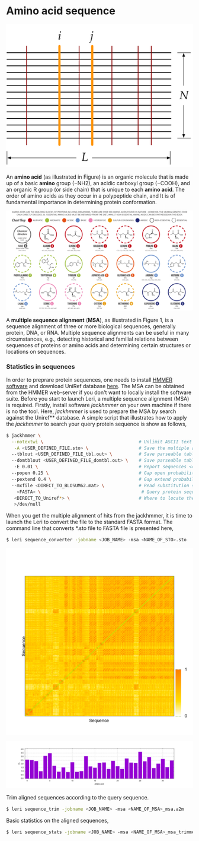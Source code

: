 # Amino acid sequence

![Figure 1. A multiple sequence alignment of $N$ sequences by $L$ positions. As shown, the lines in dark red stand for the conservation of the amino acids at that position, while the bold lines in orange indicate that the amino acids at position $i$ and $j$ are conserved and coupled.](../.gitbook/assets/msa.png)

An **amino acid** \(as illustrated in Figure\) is an organic molecule that is made up of a basic **amino** group \(−NH2\), an acidic carboxyl group \(−COOH\), and an organic R group \(or side chain\) that is unique to each **amino acid**. The order of amino acids as they occur in a polypeptide chain, and It is of fundamental importance in determining protein conformation. 

![The 21 proteinogenic amino acids.](../.gitbook/assets/aminoacids.png)

A **multiple sequence alignment** \(**MSA**\), as illustrated in Figure 1, is a sequence alignment of three or more biological sequences, generally protein, DNA, or RNA. Multiple sequence alignments can be useful in many circumstances, e.g., detecting historical and familial relations between sequences of proteins or amino acids and determining certain structures or locations on sequences.

### Statistics in sequences

In order to preprare protein sequences, one needs to install [HMMER software](http://hmmer.org/) and download UniRef database [here](https://www.uniprot.org/downloads). The MSA can be obtained from the HMMER web-server if you don't want to locally install the software suite. Before you start to launch Leri, a multiple sequence alignment \(MSA\) is required. Firstly, install software _jackhmmer_ on your own machine if there is no the tool. Here, _jackhmmer_ is used to prepare the MSA by search against the Uniref\*\* database. A simple script that illustrates how to apply the _jackhmmer_ to search your query protein sequence is show as follows,

```bash
$ jackhmmer \
  --notextwi \                                    # Unlimit ASCII text output line width
   -A <USER_DEFINED_FILE.sto> \                   # Save the multiple alignment of hits to file
  --tblout <USER_DEFINED_FILE_tbl.out> \          # Save parseable table of per-sequence hits to file
  --domtblout <USER_DEFINED_FILE_domtbl.out> \    # Save parseable table of per-domain hits to file
   -E 0.01 \                                      # Report sequences <= this E-value threshold in output
  --popen 0.25 \                                  # Gap open probability
  --pextend 0.4 \                                 # Gap extend probability
  --mxfile <DIRECT_TO_BLOSUM62.mat> \             # Read substitution score matrix from file
    <FASTA> \                                      # Query protein sequence
   <DIRECT_TO_Uniref*> \                          # Where to locate the Uniref50, Uniref90, or Uniref100 database
   >/dev/null
```

When you get the multiple alignment of hits from the jackhmmer, it is time to launch the Leri to convert the file to the standard FASTA format. The command line that converts \*.sto file to FASTA file is presented here,

```bash
$ leri sequence_converter -jobname <JOB_NAME> -msa <NAME_OF_STO>.sto
```

![FIgure: Similarity between pairwise sequences.](../.gitbook/assets/ww_sequence_similarity.png)

![Figure: Degree of conservation at each independent site.](../.gitbook/assets/ww_site_conservation.png)

Trim aligned sequences according to the query sequence.

```bash
$ leri sequence_trim -jobname <JOB_NAME> -msa <NAME_OF_MSA>_msa.a2m
```

Basic statistics on the aligned sequences,

```bash
$ leri sequence_stats -jobname <JOB_NAME> -msa <NAME_OF_MSA>_msa_trimmed.aln
```



